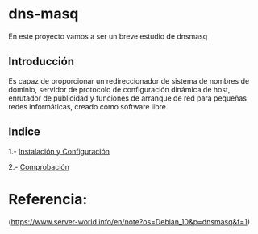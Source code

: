 # dns-masq
En este proyecto vamos a ser un breve estudio de dnsmasq
## Introducción
Es capaz de proporcionar un redireccionador de sistema de nombres de dominio, servidor de protocolo de configuración dinámica de host, enrutador de publicidad y funciones de arranque de red para pequeñas redes informáticas, creado como software libre.

## Indice

1.- [Instalación y Configuración]()

2.- [Comprobación]()

# Referencia:
(https://www.server-world.info/en/note?os=Debian_10&p=dnsmasq&f=1)
